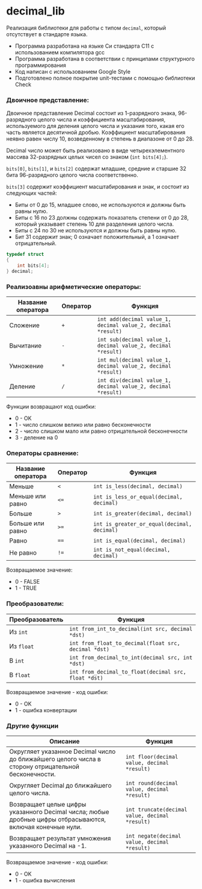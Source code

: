 # decimal_lib

Реализация библиотеки для работы с типом `decimal`, который отсутствует в стандарте языка.

- Программа разработана на языке Си стандарта C11 с использованием компилятора gcc
- Программа разработана в соответствии с принципами структурного программирования
- Код написан с использованием Google Style
- Подготовлено полное покрытие unit-тестами c помощью библиотеки Check

### Двоичное представление:

Двоичное представление Decimal состоит из 1-разрядного знака, 96-разрядного целого числа и коэффициента масштабирования, используемого для деления целого числа и указания того, какая его часть является десятичной дробью. Коэффициент масштабирования неявно равен числу 10, возведенному в степень в диапазоне от 0 до 28.

Decimal число может быть реализовано в виде четырехэлементного массива 32-разрядных целых чисел со знаком (`int bits[4];`).

`bits[0]`, `bits[1]`, и `bits[2]` содержат младшие, средние и старшие 32 бита 96-разрядного целого числа соответственно.

`bits[3]` содержит коэффициент масштабирования и знак, и состоит из следующих частей:
- Биты от 0 до 15, младшее слово, не используются и должны быть равны нулю.
- Биты с 16 по 23 должны содержать показатель степени от 0 до 28, который указывает степень 10 для разделения целого числа.
- Биты с 24 по 30 не используются и должны быть равны нулю.
- Бит 31 содержит знак; 0 означает положительный, а 1 означает отрицательный.

```c
typedef struct 
{
    int bits[4];
} decimal;
```

### Реализоавны арифметические операторы:

| Название оператора | Оператор  | Функция                                                                            | 
| ------ | ------ |------------------------------------------------------------------------------------|
| Сложение | `+` | `int add(decimal value_1, decimal value_2, decimal *result)`         |
| Вычитание | `-` | `int sub(decimal value_1, decimal value_2, decimal *result)`         |
| Умножение | `*` | `int mul(decimal value_1, decimal value_2, decimal *result)` | 
| Деление | `/` | `int div(decimal value_1, decimal value_2, decimal *result)` |

Функции возвращают код ошибки:  
- 0 - OK  
- 1 - число слишком велико или равно бесконечности
- 2 - число слишком мало или равно отрицательной бесконечности
- 3 - деление на 0

### Операторы сравнение:

| Название оператора | Оператор  | Функция | 
| ------ | ------ | ------ |
| Меньше  | `<` | `int is_less(decimal, decimal)` |
| Меньше или равно | `<=` | `int is_less_or_equal(decimal, decimal)` | 
| Больше | `>` |  `int is_greater(decimal, decimal)` |
| Больше или равно | `>=` | `int is_greater_or_equal(decimal, decimal)` | 
| Равно | `==` |  `int is_equal(decimal, decimal)` |
| Не равно | `!=` |  `int is_not_equal(decimal, decimal)` |

Возвращаемое значение:
- 0 - FALSE
- 1 - TRUE

### Преобразователи:

| Преобразователь | Функция | 
| ------ | ------ |
| Из `int` | `int from_int_to_decimal(int src, decimal *dst)` |
| Из `float`  | `int from_float_to_decimal(float src, decimal *dst)` |
| В `int`  | `int from_decimal_to_int(decimal src, int *dst)` |
| В `float`  | `int from_decimal_to_float(decimal src, float *dst)` |

Возвращаемое значение - код ошибки:
 - 0 - OK
 - 1 - ошибка конвертации

 ### Другие функции

| Описание | Функция                                                  | 
| ------ |----------------------------------------------------------|
| Округляет указанное Decimal число до ближайшего целого числа в сторону отрицательной бесконечности. | `int floor(decimal value, decimal *result)`    |	
| Округляет Decimal до ближайшего целого числа. | `int round(decimal value, decimal *result)`    |
| Возвращает целые цифры указанного Decimal числа; любые дробные цифры отбрасываются, включая конечные нули. | `int truncate(decimal value, decimal *result)` |
| Возвращает результат умножения указанного Decimal на -1. | `int negate(decimal value, decimal *result)`   |

Возвращаемое значение - код ошибки:
 - 0 - OK
 - 1 - ошибка вычисления
